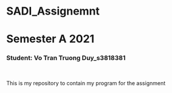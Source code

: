 # SADI_Assignemnt
<h1>Semester A 2021</h1>
<h3>Student: Vo Tran Truong Duy_s3818381</h3>
<br/>
<p>This is my repository to contain my program for the assignment</p>
<br/>
